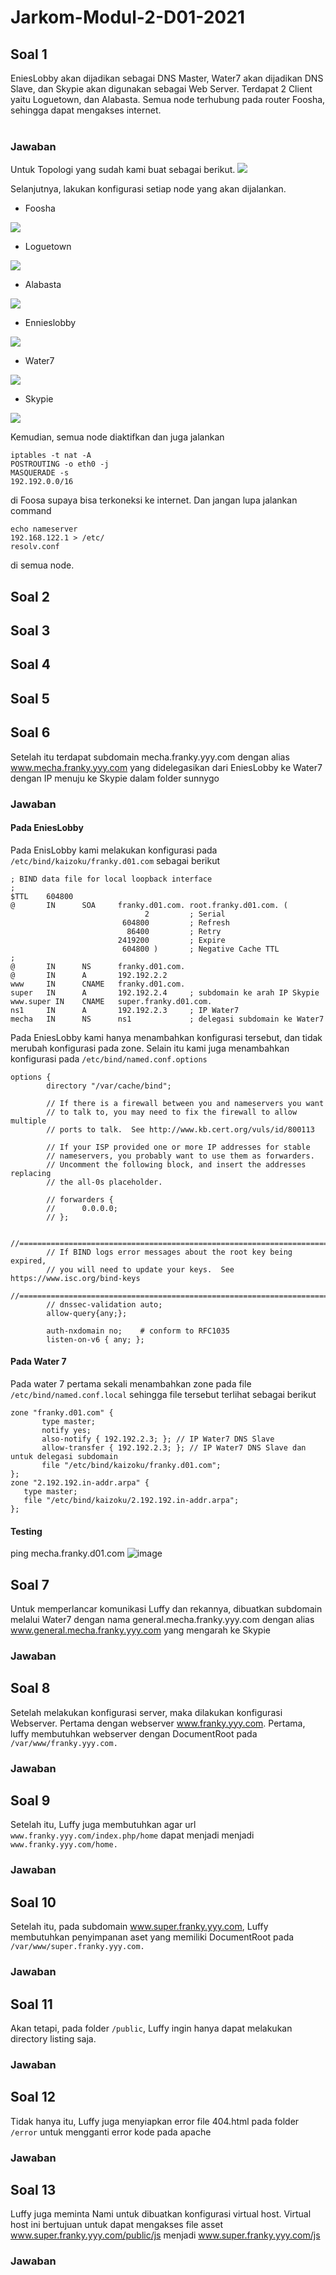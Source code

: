 # Jarkom-Modul-2-D01-2021
## Soal 1
EniesLobby akan dijadikan sebagai DNS Master, Water7 akan dijadikan DNS Slave, dan Skypie akan digunakan sebagai Web Server. Terdapat 2 Client yaitu Loguetown, dan Alabasta. Semua node terhubung pada router Foosha, sehingga dapat mengakses internet.<br><br>
### Jawaban
Untuk Topologi yang sudah kami buat sebagai berikut.
<img src="img/Topologi.png">

Selanjutnya, lakukan konfigurasi setiap node yang akan dijalankan.<br>
* Foosha
<img src="img/ip_foosha.png">

* Loguetown
<img src="img/ip_loguetown.png">

* Alabasta
<img src="img/ip_alabasta.png">

* Ennieslobby
<img src="img/ip_ennieslobby.png">

* Water7
<img src="img/ip_water7.png">

* Skypie
<img src="img/ip_skypie.png">

Kemudian, semua node diaktifkan dan juga jalankan
```
iptables -t nat -A 
POSTROUTING -o eth0 -j 
MASQUERADE -s 
192.192.0.0/16
```
di Foosa supaya bisa terkoneksi ke internet. Dan jangan lupa jalankan command
```
echo nameserver 
192.168.122.1 > /etc/
resolv.conf
``` 
di semua node.

## Soal 2


## Soal 3


## Soal 4


## Soal 5


## Soal 6
Setelah itu terdapat subdomain mecha.franky.yyy.com dengan alias www.mecha.franky.yyy.com yang didelegasikan dari EniesLobby ke Water7 dengan IP menuju ke Skypie dalam folder sunnygo

### Jawaban
#### Pada EniesLobby
Pada EnisLobby kami melakukan konfigurasi pada `/etc/bind/kaizoku/franky.d01.com` sebagai berikut

```
; BIND data file for local loopback interface
;
$TTL    604800
@       IN      SOA     franky.d01.com. root.franky.d01.com. (
                              2         ; Serial
                         604800         ; Refresh
                          86400         ; Retry
                        2419200         ; Expire
                         604800 )       ; Negative Cache TTL
;
@       IN      NS      franky.d01.com.
@       IN      A       192.192.2.2
www     IN      CNAME   franky.d01.com.
super   IN      A       192.192.2.4     ; subdomain ke arah IP Skypie
www.super IN    CNAME   super.franky.d01.com.
ns1     IN      A       192.192.2.3     ; IP Water7
mecha   IN      NS      ns1             ; delegasi subdomain ke Water7
```
Pada EniesLobby kami hanya menambahkan konfigurasi tersebut, dan tidak merubah konfigurasi pada zone. Selain itu kami juga menambahkan konfigurasi pada `/etc/bind/named.conf.options`

```
options {
        directory "/var/cache/bind";

        // If there is a firewall between you and nameservers you want
        // to talk to, you may need to fix the firewall to allow multiple
        // ports to talk.  See http://www.kb.cert.org/vuls/id/800113

        // If your ISP provided one or more IP addresses for stable
        // nameservers, you probably want to use them as forwarders.
        // Uncomment the following block, and insert the addresses replacing
        // the all-0s placeholder.

        // forwarders {
        //      0.0.0.0;
        // };

        //========================================================================
        // If BIND logs error messages about the root key being expired,
        // you will need to update your keys.  See https://www.isc.org/bind-keys
        //========================================================================
        // dnssec-validation auto;
        allow-query{any;};

        auth-nxdomain no;    # conform to RFC1035
        listen-on-v6 { any; };
 ```
 
 #### Pada Water 7
 Pada water 7 pertama sekali menambahkan zone pada file `/etc/bind/named.conf.local` sehingga file tersebut terlihat sebagai berikut
 
 ```
 zone "franky.d01.com" {
        type master;
        notify yes;
        also-notify { 192.192.2.3; }; // IP Water7 DNS Slave
        allow-transfer { 192.192.2.3; }; // IP Water7 DNS Slave dan untuk delegasi subdomain
        file "/etc/bind/kaizoku/franky.d01.com";
};
zone "2.192.192.in-addr.arpa" {
    type master;
    file "/etc/bind/kaizoku/2.192.192.in-addr.arpa";
};
```
#### Testing
ping mecha.franky.d01.com 
![image](https://user-images.githubusercontent.com/73489643/139533618-c85d4dbc-e6d4-49e7-a64a-78c357021a38.png)




## Soal 7
Untuk memperlancar komunikasi Luffy dan rekannya, dibuatkan subdomain melalui Water7 dengan nama general.mecha.franky.yyy.com dengan alias www.general.mecha.franky.yyy.com yang mengarah ke Skypie
### Jawaban

## Soal 8
Setelah melakukan konfigurasi server, maka dilakukan konfigurasi Webserver. Pertama dengan webserver www.franky.yyy.com. Pertama, luffy membutuhkan webserver dengan DocumentRoot pada `/var/www/franky.yyy.com.`
### Jawaban

## Soal 9
Setelah itu, Luffy juga membutuhkan agar url `www.franky.yyy.com/index.php/home` dapat menjadi menjadi `www.franky.yyy.com/home.`
### Jawaban


## Soal 10
Setelah itu, pada subdomain www.super.franky.yyy.com, Luffy membutuhkan penyimpanan aset yang memiliki DocumentRoot pada `/var/www/super.franky.yyy.com.`
### Jawaban

## Soal 11
Akan tetapi, pada folder `/public`, Luffy ingin hanya dapat melakukan directory listing saja.
### Jawaban


## Soal 12
Tidak hanya itu, Luffy juga menyiapkan error file 404.html pada folder `/error` untuk mengganti error kode pada apache
### Jawaban


## Soal 13
Luffy juga meminta Nami untuk dibuatkan konfigurasi virtual host. Virtual host ini bertujuan untuk dapat mengakses file asset www.super.franky.yyy.com/public/js menjadi www.super.franky.yyy.com/js
### Jawaban


